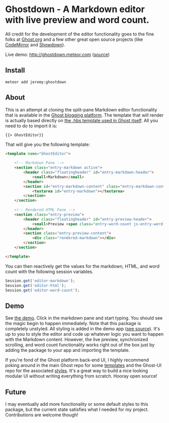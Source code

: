 
# Ghostdown - A Markdown editor with live preview and word count.

All credit for the development of the editor functionality goes to the fine folks at [Ghost.org](http://ghost.org) and a few other great open source projects (like [CodeMirror](http://codemirror.net) and [Showdown](https://github.com/coreyti/showdown)).

Live demo:  http://ghostdown.meteor.com  ([source](https://github.com/jshimko/meteor-ghostdown-demo))

## Install

`meteor add jeremy:ghostdown`

## About

This is an attempt at cloning the split-pane Markdown editor functionality that is available in the [Ghost blogging platform](http://ghost.org).  The template that will render is actually based directly on [the .hbs template used in Ghost itself](https://github.com/TryGhost/Ghost/blob/master/core/client/templates/editor/edit.hbs).  All you need to do to import it is:

`{{> GhostEditor}}`

That will give you the following template:

```html
<template name="GhostEditor">
    
    <!-- Markdown Pane -->
    <section class="entry-markdown active">
        <header class="floatingheader" id="entry-markdown-header">
            <small>Markdown</small>
        </header>
        <section id="entry-markdown-content" class="entry-markdown-content">
            <textarea id="entry-markdown"></textarea>
        </section>
    </section>
    
    <!-- Rendered HTML Pane -->
    <section class="entry-preview">
        <header class="floatingheader" id="entry-preview-header">
            <small>Preview <span class="entry-word-count js-entry-word-count">Word count</span></small>
        </header>
        <section class="entry-preview-content">
            <div class="rendered-markdown"></div>
        </section>
    </section>

</template>
```

You can then reactively get the values for the markdown, HTML, and word count with the following session variables.

```javascript
Session.get('editor-markdown');
Session.get('editor-html');
Session.get('editor-word-count'); 
```

## Demo

See [the demo](http://ghostdown.meteor.com).  Click in the markdown pane and start typing.  You should see the magic begin to happen immediately.  Note that this package is completely unstyled.  All styling is added in the demo app ([see source](https://github.com/jshimko/meteor-ghostdown-demo)).  It's up to you to style the editor and code up whatever logic you want to happen with the Markdown content. However, the live preview, synchronized scrolling, and word count functionality works right out of the box just by adding the package to your app and importing the template.

If you're fond of the Ghost platform back-end UI, I highly recommend poking around in the main Ghost repo for some [templates](https://github.com/TryGhost/Ghost/tree/master/core/client/templates) and the Ghost-UI repo for the associated [styles](https://github.com/TryGhost/Ghost-UI/tree/master/sass).  It's a great way to build a nice looking modular UI without writing everything from scratch.  Hooray open source!

## Future

I may eventually add more functionality or some default styles to this package, but the current state satisfies what I needed for my project.  Contributions are welcome though!
